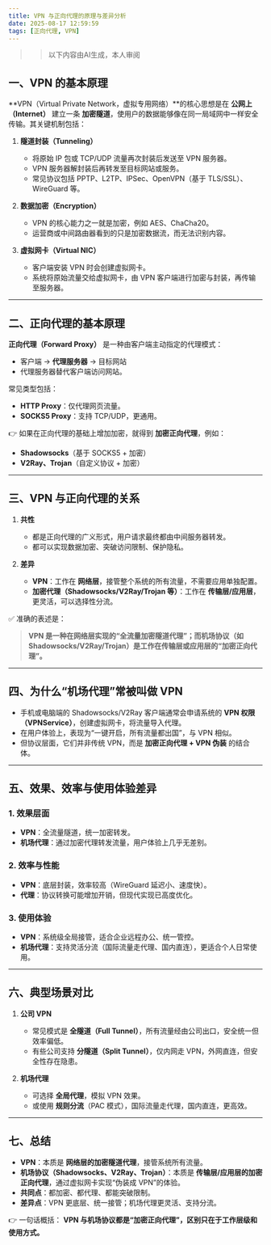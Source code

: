 ```yaml
---
title: VPN 与正向代理的原理与差异分析
date: 2025-08-17 12:59:59
tags: [正向代理, VPN]
---
```


>> 以下内容由AI生成，本人审阅


## 一、VPN 的基本原理

\*\*VPN（Virtual Private Network，虚拟专用网络）\*\*的核心思想是在 **公网上（Internet）** 建立一条 **加密隧道**，使用户的数据能够像在同一局域网中一样安全传输。其关键机制包括：

1. **隧道封装（Tunneling）**

   * 将原始 IP 包或 TCP/UDP 流量再次封装后发送至 VPN 服务器。
   * VPN 服务器解封装后再转发至目标网站或服务。
   * 常见协议包括 PPTP、L2TP、IPSec、OpenVPN（基于 TLS/SSL）、WireGuard 等。

2. **数据加密（Encryption）**

   * VPN 的核心能力之一就是加密，例如 AES、ChaCha20。
   * 运营商或中间路由器看到的只是加密数据流，而无法识别内容。

3. **虚拟网卡（Virtual NIC）**

   * 客户端安装 VPN 时会创建虚拟网卡。
   * 系统将原始流量交给虚拟网卡，由 VPN 客户端进行加密与封装，再传输至服务器。

---

## 二、正向代理的基本原理

**正向代理（Forward Proxy）** 是一种由客户端主动指定的代理模式：

* 客户端 → **代理服务器** → 目标网站
* 代理服务器替代客户端访问网站。

常见类型包括：

* **HTTP Proxy**：仅代理网页流量。
* **SOCKS5 Proxy**：支持 TCP/UDP，更通用。

👉 如果在正向代理的基础上增加加密，就得到 **加密正向代理**，例如：

* **Shadowsocks**（基于 SOCKS5 + 加密）
* **V2Ray、Trojan**（自定义协议 + 加密）

---

## 三、VPN 与正向代理的关系

1. **共性**

   * 都是正向代理的广义形式，用户请求最终都由中间服务器转发。
   * 都可以实现数据加密、突破访问限制、保护隐私。

2. **差异**

   * **VPN**：工作在 **网络层**，接管整个系统的所有流量，不需要应用单独配置。
   * **加密代理（Shadowsocks/V2Ray/Trojan 等）**：工作在 **传输层/应用层**，更灵活，可以选择性分流。

✅ 准确的表述是：

> **VPN 是一种在网络层实现的“全流量加密隧道代理”；而机场协议（如 Shadowsocks/V2Ray/Trojan）是工作在传输层或应用层的“加密正向代理”。**

---

## 四、为什么“机场代理”常被叫做 VPN

* 手机或电脑端的 Shadowsocks/V2Ray 客户端通常会申请系统的 **VPN 权限（VPNService）**，创建虚拟网卡，将流量导入代理。
* 在用户体验上，表现为“一键开启，所有流量都出国”，与 VPN 相似。
* 但协议层面，它们并非传统 VPN，而是 **加密正向代理 + VPN 伪装** 的结合体。

---

## 五、效果、效率与使用体验差异

### 1. 效果层面

* **VPN**：全流量隧道，统一加密转发。
* **机场代理**：通过加密代理转发流量，用户体验上几乎无差别。

### 2. 效率与性能

* **VPN**：底层封装，效率较高（WireGuard 延迟小、速度快）。
* **代理**：协议转换可能增加开销，但现代实现已高度优化。

### 3. 使用体验

* **VPN**：系统级全局接管，适合企业远程办公、统一管控。
* **机场代理**：支持灵活分流（国际流量走代理、国内直连），更适合个人日常使用。

---

## 六、典型场景对比

1. **公司 VPN**

   * 常见模式是 **全隧道（Full Tunnel）**，所有流量经由公司出口，安全统一但效率偏低。
   * 有些公司支持 **分隧道（Split Tunnel）**，仅内网走 VPN，外网直连，但安全性存在隐患。

2. **机场代理**

   * 可选择 **全局代理**，模拟 VPN 效果。
   * 或使用 **规则分流**（PAC 模式），国际流量走代理，国内直连，更高效。

---

## 七、总结

* **VPN**：本质是 **网络层的加密隧道代理**，接管系统所有流量。
* **机场协议（Shadowsocks、V2Ray、Trojan）**：本质是 **传输层/应用层的加密正向代理**，通过虚拟网卡实现“伪装成 VPN”的体验。
* **共同点**：都加密、都代理、都能突破限制。
* **差异点**：VPN 更底层、统一接管；机场代理更灵活、支持分流。

👉 一句话概括：
**VPN 与机场协议都是“加密正向代理”，区别只在于工作层级和使用方式。**


